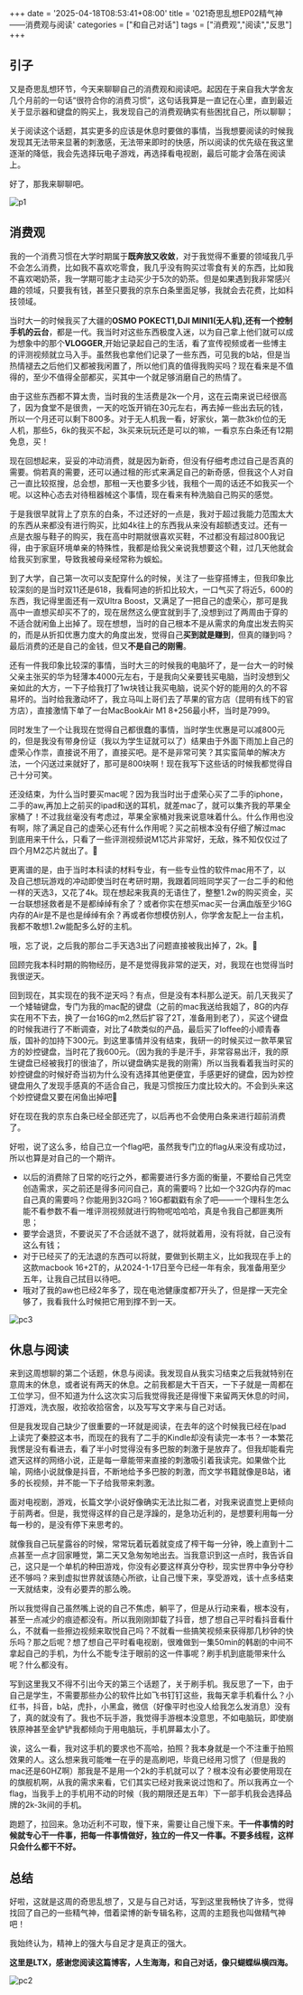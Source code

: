 +++
date = '2025-04-18T08:53:41+08:00'
title = '021奇思乱想EP02精气神——消费观与阅读'
categories = ["和自己对话"]
tags = ["消费观","阅读","反思"]
+++

## 引子

又是奇思乱想环节，今天来聊聊自己的消费观和阅读吧。起因在于来自我大学舍友几个月前的一句话“很符合你的消费习惯”，这句话我算是一直记在心里，直到最近关于显示器和键盘的购买上，我发现自己的消费观确实有些困扰自己，所以聊聊；

关于阅读这个话题，其实更多的应该是休息时要做的事情，当我想要阅读的时候我发现其无法带来显著的刺激感，无法带来即时的快感，所以阅读的优先级在我这里逐渐的降低，我会先选择玩电子游戏，再选择看电视剧，最后可能才会落在阅读上。

好了，那我来聊聊吧。

![p1](/img/shu/躺平.webp)

## 消费观

我的一个消费习惯在大学时期属于**既奔放又收敛**，对于我觉得不重要的领域我几乎不会怎么消费，比如我不喜欢吃零食，我几乎没有购买过零食有关的东西，比如我不喜欢喝奶茶，我一学期可能才主动买少于5次的奶茶。但是如果遇到我非常感兴趣的领域，只要我有钱，甚至只要我的京东白条里面足够，我就会去花费，比如科技领域。

当时大一的时候我买了大疆的**OSMO POKECT1,DJI MINI1(无人机),还有一个控制手机的云台**，都是一代。我当时对这些东西极度入迷，以为自己拿上他们就可以成为想象中的那个**VLOGGER**,开始记录起自己的生活，看了宣传视频或者一些博主的评测视频就立马入手。虽然我也拿他们记录了一些东西，可见我的b站，但是当热情褪去之后他们又都被我闲置了，所以他们真的值得我购买吗？现在看来是不值得的，至少不值得全部都买，买其中一个就足够消磨自己的热情了。

由于这些东西都不算太贵，当时我的生活费是2k一个月，这在云南来说已经很高了，因为食堂不是很贵，一天的吃饭开销在30元左右，再去掉一些出去玩的钱，所以一个月还可以剩下800多。对于无人机我一看，好家伙，第一款3k价位的无人机，那些5，6k的我买不起，3k买来玩玩还是可以的嘛，一看京东白条还有12期免息，买！

现在回想起来，妥妥的冲动消费，就是因为新奇，但没有仔细考虑过自己是否真的需要。倘若真的需要，还可以通过租的形式来满足自己的新奇感，但我这个人对自己一直比较抠搜，总会想，那租一天也要多少钱，我租个一周的话还不如我买一个呢。以这种心态去对待租器械这个事情，现在看来有种洗脑自己购买的感觉。

于是我很早就背上了京东的白条，不过还好的一点是，我对于超过我能力范围太大的东西从来都没有进行购买，比如4k往上的东西我从来没有超额透支过。还有一点是衣服与鞋子的购买，我在高中时期就很喜欢买鞋，不过都没有超过800我记得，由于家庭环境单亲的特殊性，我都是给我父亲说我想要这个鞋，过几天他就会给我买到家里，导致我被母亲经常称为蜈蚣。

到了大学，自己第一次可以支配穿什么的时候，关注了一些穿搭博主，但我印象比较深刻的是当时双11还是618，我看阿迪的折扣比较大，一口气买了将近5，600的东西，我记得里面还有一双Ultra Boost，又满足了一把自己的虚荣心，那可是我高中一直想买却买不了的，现在居然这么便宜就到手了,没想到过了两周由于穿的不适合就闲鱼上出掉了。现在想想，当时的自己根本不是从需求的角度出发去购买的，而是从折扣优惠力度大的角度出发，觉得自己**买到就是赚到**，但真的赚到吗？最后消费的还是自己的金钱，但又**不是自己的刚需**。

还有一件我印象比较深的事情，当时大三的时候我的电脑坏了，是一台大一的时候父亲主张买的华为轻薄本4000元左右，于是我向父亲要钱买电脑，当时没想到父亲如此的大方，一下子给我打了1w块钱让我买电脑，说买个好的能用的久的不容易坏的。当时给我激动坏了，我立马叫上哥们去了苹果的官方店（昆明有线下的官方店），直接激情下单了一台MacBookAir M1 8+256最小杯，当时是7999。

同时发生了一个让我现在觉得自己都很蠢的事情，当时学生优惠是可以减800元的，但是我没有带身份证（我以为学生证就可以了）结果由于外面下雨加上自己的虚荣心作祟，直接说不用了，直接买吧。是不是非常可笑？其实蛮简单的解决方法，一个闪送过来就好了，那可是800块啊！现在我写下这些话的时候我都觉得自己十分可笑。

还没结束，为什么当时要买mac呢？因为我当时出于虚荣心买了二手的iphone，二手的aw,再加上之前买的ipad和送的耳机，就差mac了，就可以集齐我的苹果全家桶了！不过我丝毫没有考虑过，苹果全家桶对我来说意味着什么。什么作用也没有啊，除了满足自己的虚荣心还有什么作用呢？买之前根本没有仔细了解过mac到底用来干什么，只看了一些评测视频说M1芯片非常好，无敌，殊不知仅仅过了四个月M2芯片就出了。🤣

更离谱的是，由于当时本科读的材料专业，有一些专业性的软件mac用不了，以及自己想玩游戏的冲动即使当时在考研时期，我跟着同班同学买了一台二手的和他一样的天选3，又花了4k。现在想起来我真的无语住了，整整1.2w的购买资金，买一台联想拯救者是不是都绰绰有余了？或者你实在想买mac买一台满血版至少16G内存的Air是不是也是绰绰有余？再或者你想模仿别人，你学舍友配上一台主机，我都不敢想1.2w能配多么好的主机。

哦，忘了说，之后我的那台二手天选3出了问题直接被我出掉了，2k。🤣

回顾完我本科时期的购物经历，是不是觉得我非常的逆天，对，我现在也觉得当时我很逆天。

回到现在，其实现在的我不逆天吗？有点，但是没有本科那么逆天。前几天我买了一个矮轴键盘，专门为我的mac配的键盘（之前的mac我送给我姐了，8G的内存实在用不下去，换了一台16G的m2,然后扩容了2T，准备用到老了），买这个键盘的时候我进行了不断调查，对比了4款类似的产品，最后买了loffee的小顺青春版，国补的加持下300元。到这里事情并没有结束，我研一的时候买过一款苹果官方的妙控键盘，当时花了我600元。（因为我的手是汗手，非常容易出汗，我的原生键盘已经被我打的很油了，所以键盘确实是我的刚需）所以当我看着我当时买的妙控键盘的时候好奇当初为什么没有选择其他更便宜，手感更好的键盘，因为妙控键盘用久了发现手感真的不适合自己，我是习惯按压力度比较大的。不会到头来这个妙控键盘又要在闲鱼出掉吧🤣

好在现在我的京东白条已经全部还完了，以后再也不会使用白条来进行超前消费了。

好啦，说了这么多，给自己立一个flag吧，虽然我专门立的flag从来没有成功过，所以也算是对自己的一个期许。

- 以后的消费除了日常的吃行之外，都需要进行多方面的衡量，不要给自己凭空创造需求，买之前还是得多问问自己，真的需要吗？比如一个32G内存的mac自己真的需要吗？你能用到32G吗？16G都戳戳有余了吧——一个理科生怎么能不看参数不看一堆评测视频就进行购物呢哈哈哈，真是令我自己都匪夷所思；
- 要学会退货，不要说买了不合适就不退了，就将就着用，没有将就，自己没有这么有钱；
- 对于已经买了的无法退的东西可以将就，要做到长期主义，比如我现在手上的这款macbook 16+2T的，从2024-1-17日至今已经一年有余，我准备用至少五年，让我自己拭目以待吧。
- 哦对了我的aw也已经2年多了，现在电池健康度都7开头了，但是撑一天完全够了，我看我什么时候把它用到撑不到一天。

![pc3](/img/ys/捂嘴憋笑.webp)

## 休息与阅读

来到这周想聊的第二个话题，休息与阅读。我发现自从我实习结束之后我就特别在意周末的休息，或者说有两天的休息。之前我都是大干百天，一下子就是一周都在工位学习，但不知道为什么这次实习后我觉得我还是得慢下来留两天休息的时间，打游戏，洗衣服，收拾收拾宿舍，以及写写文字来与自己对话。

但是我发现自己缺少了很重要的一环就是阅读，在去年的这个时候我已经在Ipad上读完了秦腔这本书，而现在的我有了二手的Kindle却没有读完一本书？一本繁花我愣是没有看进去，看了半小时觉得没有多巴胺的刺激于是放弃了。但我却能看完遮天这样的网络小说，正是每一章能带来直接的刺激吸引着我读完。如果做个比喻，网络小说就像是抖音，不断地给予多巴胺的刺激，而文学书籍就像是B站，诸多的长视频，并不能一下子给我带来刺激。

面对电视剧，游戏，长篇文学小说好像确实无法比拟二者，对我来说直觉上更倾向于前两者。但是，我觉得这样的自己是浮躁的，是急功近利的，是想要利用每一分每一秒的，是没有停下来思考的。

就像我自己玩星露谷的时候，常常玩着玩着就变成了榨干每一分钟，晚上直到十二点甚至一点才回家睡觉，第二天又急匆匆地出去。当我意识到这一点时，我告诉自己，这只是一个单机的种田游戏，你没有必要这样真分夺秒，现实世界中争分夺秒还不够吗？来到虚拟世界就该随心所欲，让自己慢下来，享受游戏，该十点多结束一天就结束，没有必要弄的那么晚。

所以我觉得自己虽然嘴上说的自己不焦虑，躺平了，但是从行动来看，根本没有，甚至一点减少的痕迹都没有。所以我刚刚卸载了抖音，想了想自己平时看抖音看什么，不就看一些擦边视频来取悦自己吗？不就看一些搞笑视频来获得那几秒钟的快乐吗？那之后呢？想了想自己平时看电视剧，很难做到一集50min的韩剧的中间不拿起自己的手机，为什么不能专注于眼前的这一件事呢？刷手机到底能带来什么呢？什么都没有。

写到这里我又不得不引出今天的第三个话题了，关于刷手机。我反思了一下，由于自己是学生，不需要那些办公的软件比如飞书钉钉这些，我每天拿手机看什么？小红书，抖音，b站，虎扑，小黑盒，微信（好像平时也没人给我怎么发消息）没有了，真的就没有了。我也不玩手游，我觉得手游根本没意思，不如电脑玩，即使崩铁原神甚至金铲铲我都倾向于用电脑玩，手机屏幕太小了。

诶，这么一看，我对这手机的要求也不高哈，拍照？我本身就是一个不注重于拍照效果的人。这么想来我可能唯一在乎的是高刷吧，毕竟已经用习惯了（但是我的mac还是60HZ啊）那我是不是用一个2k的手机就可以了？根本没有必要使用现在的旗舰机啊，从我的需求来看，它们其实已经对我来说过饱和了。所以我再立一个flag，当我手上的手机用不动的时候（我的期限还是五年）下一部手机我会选择品牌的2k-3k间的手机。

跑题了，拉回来。急功近利不可取，慢下来，需要让自己慢下来。**干一件事情的时候就专心干一件事，把每一件事情做好，独立的一件又一件事。不要多线程，这样只会什么都干不好。**

## 总结

好啦，这就是这周的奇思乱想了，又是与自己对话，写到这里我畅快了许多，觉得找回了自己的一些精气神，借着梁博的新专辑名称，这周的主题我也叫做精气神吧！

我始终认为，精神上的强大与自足才是真正的强大。

**这里是LTX，感谢您阅读这篇博客，人生海海，和自己对话，像只蝴蝶纵横四海。**

![pc2](/img/jb/coffe.webp)